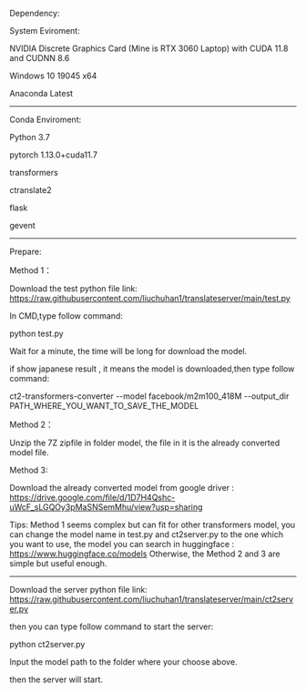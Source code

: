 Dependency:

System Eviroment:

NVIDIA Discrete Graphics Card (Mine is RTX 3060 Laptop) with CUDA 11.8 and CUDNN 8.6

Windows 10 19045 x64

Anaconda Latest

----------------------------------------------------------------------------------------------------------------------------

Conda Enviroment:

Python 3.7

pytorch 1.13.0+cuda11.7

transformers

ctranslate2

flask

gevent

----------------------------------------------------------------------------------------------------------------------------

Prepare:

Method 1：

Download the test python file link: https://raw.githubusercontent.com/liuchuhan1/translateserver/main/test.py

In CMD,type follow command:

python test.py

Wait for a minute, the time will be long for download the model.

if show japanese result , it means the model is downloaded,then type follow command:

ct2-transformers-converter --model facebook/m2m100_418M --output_dir PATH_WHERE_YOU_WANT_TO_SAVE_THE_MODEL

Method 2：

Unzip the 7Z zipfile in folder model, the file in it is the already converted model file.

Method 3:

Download the already converted model from google driver : https://drive.google.com/file/d/1D7H4Qshc-uWcF_sLGQOy3pMaSNSemMhu/view?usp=sharing

Tips: Method 1 seems complex but can fit for other transformers model, you can change the model name in test.py and ct2server.py to the one which you want to use,
the model you can search in huggingface : https://www.huggingface.co/models
Otherwise, the Method 2 and 3 are simple but useful enough.

----------------------------------------------------------------------------------------------------------------------------

Download the server python file link: https://raw.githubusercontent.com/liuchuhan1/translateserver/main/ct2server.py

then you can type follow command to start the server:

python ct2server.py

Input the model path to the folder where your choose above.

then the server will start.
